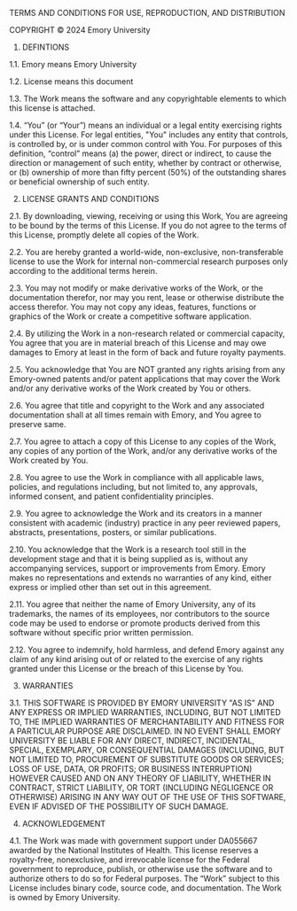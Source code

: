 TERMS AND CONDITIONS FOR USE, REPRODUCTION, AND DISTRIBUTION

COPYRIGHT © 2024 Emory University

1.	DEFINTIONS

1.1.	Emory means Emory University

1.2.	License means this document

1.3.	The Work means the software and any copyrightable elements to which this license is attached.

1.4.	 “You” (or “Your”) means an individual or a legal entity exercising rights under this License. For legal entities, "You" includes any entity that controls, is controlled by, or is under common control with You. For purposes of this definition, “control” means (a) the power, direct or indirect, to cause the direction or management of such entity, whether by contract or otherwise, or (b) ownership of more than fifty percent (50%) of the outstanding shares or beneficial ownership of such entity.

2.	LICENSE GRANTS AND CONDITIONS

2.1.	By downloading, viewing, receiving or using this Work, You are agreeing to be bound by the terms of this License. If you do not agree to the terms of this License, promptly delete all copies of the Work.

2.2.	You are hereby granted a world-wide, non-exclusive, non-transferable license to use the Work for internal non-commercial research purposes only according to the additional terms herein. 

2.3.	You may not modify or make derivative works of the Work, or the documentation therefor, nor may you rent, lease or otherwise distribute the access therefor. You may not copy any ideas, features, functions or graphics of the Work or create a competitive software application.

2.4.	By utilizing the Work in a non-research related or commercial capacity, You agree that you are in material breach of this License and may owe damages to Emory at least in the form of back and future royalty payments.

2.5.	You acknowledge that You are NOT granted any rights arising from any Emory-owned patents and/or patent applications that may cover the Work and/or any derivative works of the Work created by You or others.

2.6.	You agree that title and copyright to the Work and any associated documentation shall at all times remain with Emory, and You agree to preserve same.

2.7.	You agree to attach a copy of this License to any copies of the Work, any copies of any portion of the Work, and/or any derivative works of the Work created by You.

2.8.	You agree to use the Work in compliance with all applicable laws, policies, and regulations including, but not limited to, any approvals, informed consent, and patient confidentiality principles. 

2.9.	You agree to acknowledge the Work and its creators in a manner consistent with academic (industry) practice in any peer reviewed papers, abstracts, presentations, posters, or similar publications. 

2.10.	You acknowledge that the Work is a research tool still in the development stage and that it is being supplied as is, without any accompanying services, support or improvements from Emory. Emory makes no representations and extends no warranties of any kind, either express or implied other than set out in this agreement.

2.11.	You agree that neither the name of Emory University, any of its trademarks, the names of its employees, nor contributors to the source code may be used to endorse or promote products derived from this software without specific prior written permission.

2.12.	You agree to indemnify, hold harmless, and defend Emory against any claim of any kind arising out of or related to the exercise of any rights granted under this License or the breach of this License by You.

3.	WARRANTIES

3.1.	THIS SOFTWARE IS PROVIDED BY EMORY UNIVERSITY "AS IS" AND ANY EXPRESS OR IMPLIED WARRANTIES, INCLUDING, BUT NOT LIMITED TO, THE IMPLIED WARRANTIES OF MERCHANTABILITY AND FITNESS FOR A PARTICULAR PURPOSE ARE DISCLAIMED. IN NO EVENT SHALL EMORY UNIVERSITY BE LIABLE FOR ANY DIRECT, INDIRECT, INCIDENTAL, SPECIAL, EXEMPLARY, OR CONSEQUENTIAL DAMAGES (INCLUDING, BUT NOT LIMITED TO, PROCUREMENT OF SUBSTITUTE GOODS OR SERVICES; LOSS OF USE, DATA, OR PROFITS; OR BUSINESS INTERRUPTION) HOWEVER CAUSED AND ON ANY THEORY OF LIABILITY, WHETHER IN CONTRACT, STRICT LIABILITY, OR TORT (INCLUDING NEGLIGENCE OR OTHERWISE) ARISING IN ANY WAY OUT OF THE USE OF THIS SOFTWARE, EVEN IF ADVISED OF THE POSSIBILITY OF SUCH DAMAGE.

4.	ACKNOWLEDGEMENT

4.1.	The Work was made with government support under DA055667 awarded by the National Institutes of Health. This license reserves a royalty-free, nonexclusive, and irrevocable license for the Federal government to reproduce, publish, or otherwise use the software and to authorize others to do so for Federal purposes. The “Work” subject to this License includes binary code, source code, and documentation. The Work is owned by Emory University.
